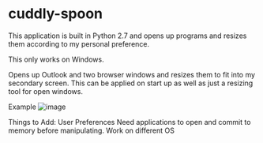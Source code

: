 # cuddly-spoon
This application is built in Python 2.7 and opens up programs and resizes them according to my personal preference.

This only works on Windows.

Opens up Outlook and two browser windows and resizes them to fit into my secondary screen. This can be applied on start up as well as just a resizing tool for open windows. 

Example
![image](https://cloud.githubusercontent.com/assets/11655804/19809977/a1594af0-9cf9-11e6-8c3f-11cc0072a725.png)

Things to Add:
User Preferences
Need applications to open and commit to memory before manipulating.
Work on different OS
